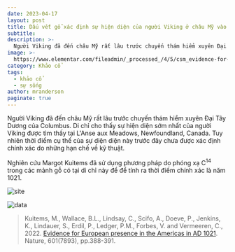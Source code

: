 ```yaml
---
date: 2023-04-17
layout: post
title: Dấu vết gỗ xác định sự hiện diện của người Viking ở châu Mỹ vào năm 1021
subtitle:
description: >-
  Người Viking đã đến châu Mỹ rất lâu trước chuyến thám hiểm xuyên Đại Tây Dương của Columbus. Di chỉ cho thấy sự hiện diện sớm nhất của người Viking được tìm thấy tại L'Anse aux Meadows, Newfoundland, Canada. Tuy nhiên thời điểm cụ thể của sự diện diện này trước đây chưa được xác định chính xác do những hạn chế về kỹ thuật.
image: >-
  https://www.elementar.com/fileadmin/_processed_/4/5/csm_evidence-for-european-presence-in-the-Americas-in-ad-1021_852efe4971.jpg
category: Khảo cổ
tags:
  - khảo cổ
  - sự sống
author: mranderson
paginate: true
---
```


Người Viking đã đến châu Mỹ rất lâu trước chuyến thám hiểm xuyên Đại Tây Dương của Columbus. Di chỉ cho thấy sự hiện diện sớm nhất của người Viking được tìm thấy tại L'Anse aux Meadows, Newfoundland, Canada. Tuy nhiên thời điểm cụ thể của sự diện diện này trước đây chưa được xác định chính xác do những hạn chế về kỹ thuật.

Nghiên cứu Margot Kuitems đã sử dụng phương pháp do phóng xạ C<sup>14</sup> trong các mảnh gỗ có tại di chỉ này để để tính ra thời điếm chính xác là năm 1021. 

![site](https://www.thoughtco.com/thmb/tirK1bPpWK4OwijJLjnB-cfEnZg=/1500x0/filters:no_upscale():max_bytes(150000):strip_icc():format(webp)/lanse_aux_meadows-5b5e04a946e0fb00507af979.jpg)

![data](https://media.springernature.com/full/springer-static/image/art%3A10.1038%2Fs41586-021-03972-8/MediaObjects/41586_2021_3972_Fig1_HTML.png?as=webp)


> Kuitems, M., Wallace, B.L., Lindsay, C., Scifo, A., Doeve, P., Jenkins, K., Lindauer, S., Erdil, P., Ledger, P.M., Forbes, V. and Vermeeren, C., 2022. [Evidence for European presence in the Americas in AD 1021](https://doi.org/10.1038/s41586-021-03972-8). Nature, 601(7893), pp.388-391.




